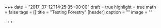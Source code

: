 +++
date = "2017-07-12T14:25:35+00:00"
draft = true
highlight = true
math = false
tags = []
title = "Testing Forestry"
[header]
caption = ""
image = ""

+++
